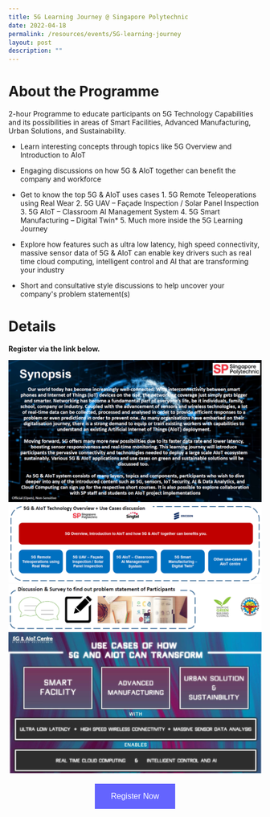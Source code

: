 ```yaml
---
title: 5G Learning Journey @ Singapore Polytechnic
date: 2022-04-18
permalink: /resources/events/5G-learning-journey
layout: post
description: ""
---
```

# About the Programme

2-hour Programme to educate participants on 5G Technology Capabilities and its possibilities in areas of Smart Facilities, Advanced Manufacturing, Urban Solutions, and Sustainability.

* Learn interesting concepts through topics like 5G Overview and Introduction to AIoT 
* Engaging discussions on how 5G &amp; AIoT together can benefit the company and workforce
* Get to know the top 5G &amp; AIoT uses cases
		1. 5G Remote Teleoperations using Real Wear
		2. 5G UAV – Façade Inspection / Solar Panel Inspection
		3. 5G AIoT – Classroom AI Management System
		4. 5G Smart Manufacturing – Digital Twin*
		5. Much more inside the 5G Learning Journey

* Explore how features such as ultra low latency, high speed connectivity, massive sensor data of 5G &amp; AIoT can enable key drivers such as real time cloud computing, intelligent control and AI that are transforming your industry 
* Short and consultative style discussions to help uncover your company's problem statement(s) 


# Details
**Register via the link below.**

![5G Learning Journey Synopsis](/images/events/Regular%20Programmes/5G%20Learning%20Journey%20Content_1.png)
![5G Learning Journey Content 1](/images/events/Regular%20Programmes/5G%20Learning%20Journey%20Content_2.png)
![5G Learning Journey Content 2](/images/events/Regular%20Programmes/5G%20Learning%20Journey%20Content_2B.png)
![5G Learning Journey Use Cases](/images/events/Regular%20Programmes/5G%20Learning%20Journey%20Content_3.png)
<style>
#register {
  background-color: #0000ff;
  border: none;
  color: white;
  padding: 16px 32px;
  text-align: center;
  font-size: 16px;
  margin: 4px 2px;
  opacity: 0.6;
  transition: 0.3s;
  display: inline-block;
  text-decoration: none;
  cursor: pointer;
}
</style>

<center><a target="_blank" href="https://form.gov.sg/#!/623d6ee7d4b65800125b32fa"><button class="btn" id="register">Register Now</button></a></center>